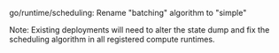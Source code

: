 go/runtime/scheduling: Rename "batching" algorithm to "simple"

Note: Existing deployments will need to alter the state dump and fix the
scheduling algorithm in all registered compute runtimes.
